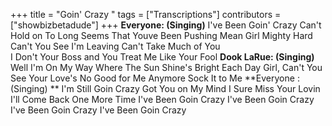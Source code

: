 +++
title = "Goin' Crazy "
tags = ["Transcriptions"]
contributors = ["showbizbetadude"]
+++
**Everyone: (Singing)**
I've Been Goin' Crazy 
Can't Hold on To Long
Seems That Youve Been Pushing Mean Girl Mighty Hard 
Can't You See I'm Leaving 
Can't Take Much of You  
I Don't Your Boss and You Treat Me Like Your Fool
**Dook LaRue: (Singing)**
Well I'm On My Way 
Where The Sun Shine's Bright Each Day 
Girl, Can't You See 
Your Love's No Good for Me Anymore 
Sock It to Me 
**Everyone :(Singing) **
I'm Still Goin Crazy
Got You on My Mind
I Sure Miss Your Lovin
I'll Come Back One More Time 
I've Been Goin Crazy
I've Been Goin Crazy
I've Been Goin Crazy
I've Been Goin Crazy


